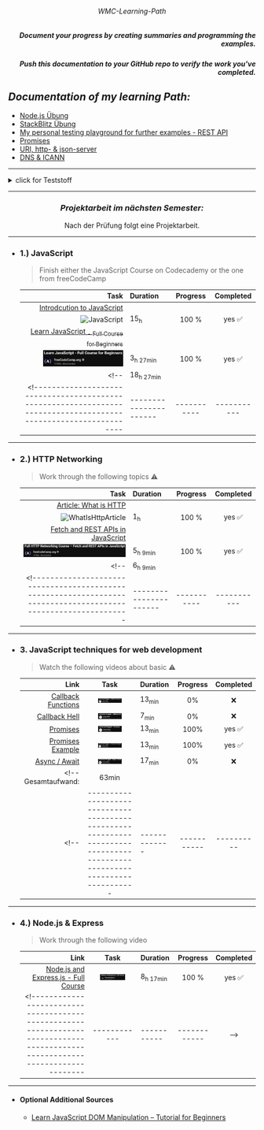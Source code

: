 ###### <p align="center"> WMC-Learning-Path </p>
 
##### <p align="right"> Document your progress by creating summaries and programming the examples.  </p>
##### <p align="right"> Push this documentation to your GitHub repo to verify the work you've completed. </p>  

## *Documentation of my learning Path:* 
- [Node.js Übung](https://github.com/IxI-Enki/WMCUebung-003)
- [StackBlitz Übung](https://github.com/IxI-Enki/WMCUebung-001)  
- [My personal testing playground for further examples - REST API](https://github.com/IxI-Enki/WmcUebung-004)
- [Promises](https://github.com/IxI-Enki/WmcUebung-005)
- [URI, http- & json-server](https://github.com/IxI-Enki/WmcUebung-006)
- [DNS & ICANN](https://github.com/IxI-Enki/WmcUebung-007)
---

<details>
  <summary> click for Teststoff </summary>

*Zusammenfassung des Teststoffs:*

- *Lernmaterialien:*  
  - Inhalte aus dem 5-stündigen Video sind prüfungsrelevant.  
  - Materialien auf Moodle sind ebenfalls prüfungsrelevant.

### *Themen für die Prüfung:*

#### *1. Asynchroner Code (Promises):*
  - Verständnis und Anwendung von asynchronem Code.  
  - Promises: Beispiele, Pseudocode schreiben und verstehen.  ✅  

#### *2. Multiple-Choice-Fragen:*  
  - *HTTP und HTTPS:* Methoden und Grundlagen.  
  - *JSON:* Was ist JSON, wie verwendet man es? Umgang mit JSON-Dateien (Vergleich mit XML).  
  - *DNS:* Grundlagen, Funktionsweise.  ✅  
  - *Fehlercodes:* Kategorien von Server- und Client-Fehlern (z. B. 404, 505, 303, 202).  ✅  

#### *3. Offene Fragen:*  
  - Unterschiede und Erklärung von synchronem und asynchronem Code.  
  - URL-Aufbau: Parameter, Struktur, Bestandteile.  ✅
  - Verständnis von HTTP-Methoden und deren Einsatz.  

#### *4. REST API (100% wichtig):*
  - Funktionalität von REST APIs erklären:  ✅  
    - Aufbau eines Requests und einer Response. ✅  
    - Daten parsen und weiterverarbeiten.  ✅  
  - Verständnis, wie REST APIs arbeiten und was sie ermöglichen.  ✅  

*Hinweis:* Alle Inhalte des Test haben gesamt eine Gewichtung von insgesamt 100 Punkten.
 
</details>

---

<div align="center">
 
### *Projektarbeit im nächsten Semester:*   
Nach der Prüfung folgt eine Projektarbeit. 
</div>

--- 

- ### 1.) JavaScript
  > Finish either the JavaScript Course on Codecademy or the one from freeCodeCamp

  <!----------------------------------------------------------------------------------------------------------------|----------------------|-----------|------------|-->  
   | Task                                                                                                    | Duration            | Progress | Completed |  
   |--------------------------------------------------------------------------------------------------------:|:--------------------|:--------:|:---------:|  
   | [ Introdcution to JavaScript ](https://www.codecademy.com/learn/introduction-to-javascript)               |                     |          |          |  
   | ![ JavaScript ](https://github.com/user-attachments/assets/15b2b634-fe97-44fa-8543-16722e1eb0f3)         | 15<sub>h</sub>      |  100 %   |  yes ✅  |  
   | [ Learn JavaScript <sub> - Full Course for Beginners</sub>](https://www.youtube.com/watch?v=PkZNo7MFNFg) |                     |          |          |  
   |  <img src="./img/javaCodeCamp.png" alt="javaCodeCamp" width=80%>                                        | 3<sub>h 27min</sub> |  100 %   |  yes ✅  |  
  <!--                                                                                                              | 18<sub>h 27min</sub> |           |           |-->  
  <!----------------------------------------------------------------------------------------------------------------|----------------------|-----------|-----------|-->  

---
- ### 2.) HTTP Networking
  > Work through the following topics ⚠️

  <!--------------------------------------------------------------------------------------------------------------|----------------------|-----------|------------|-->  
   | Task                                                                                                  | Duration            | Progress | Completed |  
   |------------------------------------------------------------------------------------------------------:|:--------------------|:--------:|:---------:|  
   | [Article: What is HTTP](https://www.freecodecamp.org/news/what-is-http/)                               |                     |          |           |  
   | ![WhatIsHttpArticle](https://github.com/user-attachments/assets/db2126a6-0dca-4704-8b70-2672e5d029e5)  | 1<sub>h</sub>       |   100 %  |  yes ✅  |  
   | [Fetch and REST APIs in JavaScript](https://www.youtube.com/watch?v=2JYT5f2isg4)                        |                     |          |          |  
   | <img src="./img/restCodeCamp.png" alt="restCodeCamp" width=100%>                                      | 5<sub>h 9min</sub>  |   100 %  |  yes ✅  |  
  <!--                                                                                                            |  6<sub>h 9min</sub>  |           |           |-->  
  <!--------------------------------------------------------------------------------------------------------------|----------------------|-----------|-----------|-->  

---
- ### 3. JavaScript techniques for web development 
  > Watch the following videos about basic ⚠️

  <!-------|--------------------------------------------------------------------------------------------------------------------|-----------|-----------|------------|-->  
   | Link | Task                                                                                                        | Duration  | Progress | Completed |  
   |-----:|:-----------------------------------------------------------------------------------------------------------:|:----------|:--------:|:---------:|  
   | [ Callback Functions](https://www.youtube.com/watch?v=GWq0XETTOTk&list=PLnHJACx3NwAfRUcuKaYhZ6T5NRIpzgNGJ&index=13) | <img src="./img/callbackNuggets.png" alt="callbackNuggets" width=50%>               | 13<sub>min</sub>  |   0%  |    ❌   |  
   | [ Callback Hell](https://www.youtube.com/watch?v=bx9xYPt2tdc&list=PLnHJACx3NwAfRUcuKaYhZ6T5NRIpzgNGJ&index=14)      | <img src="./img/callbackHellNuggets.png" alt="callbackHellNuggets" width=50%>       |  7<sub>min</sub>  |   0%  |    ❌   |  
   | [ Promises](https://www.youtube.com/watch?v=IBjmTlShf6U&list=PLnHJACx3NwAfRUcuKaYhZ6T5NRIpzgNGJ&index=15)           | <img src="./img/promisesNuggets.png" alt="promisesNuggets" width=50%>               |  13<sub>min</sub> |  100% | yes ✅  |  
   | [ Promises Example](https://www.youtube.com/watch?v=GKVA6jYrgKc&list=PLnHJACx3NwAfRUcuKaYhZ6T5NRIpzgNGJ&index=16)   | <img src="./img/promisesExampleNuggets.png" alt="promisesExampleNuggets" width=50%> | 13<sub>min</sub>  |  100% | yes ✅  |  
   | [ Async / Await](https://www.youtube.com/watch?v=iHrVo5fvmzE&list=PLnHJACx3NwAfRUcuKaYhZ6T5NRIpzgNGJ&index=17)      | <img src="./img/asyncNuggets.png" alt="asyncNuggetsNuggets" width=50%>              | 17<sub>min</sub>  |   0%  |    ❌   |  
  <!--                                                                                                          Gesamtaufwand:  |   63min     |          |           |  
  <!--|-------------------------------------------------------------------------------------------------------------------------|-------------|-----------|----------|-----------|-->  

---
- ### 4.) Node.js & Express
  >  Work through the following video 

  <!----------------------------------------------------------------------------------------------------------------------------|------------|-----------|-----------|-->  
   | Link | Task                                                                                                        | Duration  | Progress | Completed |  
   |-----:|:-----------------------------------------------------------------------------------------------------------:|:----------|:--------:|:---------:|  
   | [Node.js and Express.js - Full Course](https://www.youtube.com/watch?app=desktop&v=Oe421EPjeBE) | <img src="./img/nodejsCodeCamp.png" alt="nodejsCodeCamp" width=60%> | 8<sub>h 17min</sub> |   100 %  |   yes ✅  |  
  <!----------------------------------------------------------------------------------------------------------------------------|------------|-----------|------------|-->  
  
---
- #### Optional Additional Sources
  - [Learn JavaScript DOM Manipulation – Tutorial for Beginners](https://www.youtube.com/watch?v=IWRS_AM2fiE)
